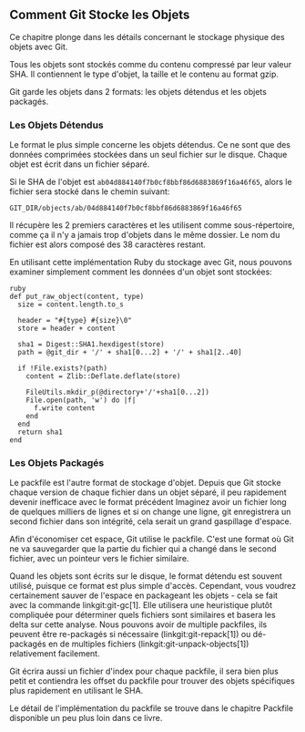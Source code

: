 ## Comment Git Stocke les Objets ##

Ce chapitre plonge dans les détails concernant le stockage physique
des objets avec Git.

Tous les objets sont stockés comme du contenu compressé par leur valeur SHA.
Il contiennent le type d'objet, la taille et le contenu au format gzip.

Git garde les objets dans 2 formats: les objets détendus et les objets
packagés.

### Les Objets Détendus ###

Le format le plus simple concerne les objets détendus. Ce ne sont que des
données comprimées stockées dans un seul fichier sur le disque. Chaque objet est
écrit dans un fichier séparé.

Si le SHA de l'objet est <code>ab04d884140f7b0cf8bbf86d6883869f16a46f65</code>,
alors le fichier sera stocké dans le chemin suivant:

	GIT_DIR/objects/ab/04d884140f7b0cf8bbf86d6883869f16a46f65

Il récupère les 2 premiers caractères et les utilisent comme sous-répertoire,
comme ça il n'y a jamais trop d'objets dans le même dossier. Le nom du fichier
est alors composé des 38 caractères restant.

En utilisant cette implémentation Ruby du stockage avec Git, nous pouvons examiner
simplement comment les données d'un objet sont stockées:

	ruby
	def put_raw_object(content, type)
	  size = content.length.to_s
 
	  header = "#{type} #{size}\0"
	  store = header + content
           
	  sha1 = Digest::SHA1.hexdigest(store)
	  path = @git_dir + '/' + sha1[0...2] + '/' + sha1[2..40]
 
	  if !File.exists?(path)
	    content = Zlib::Deflate.deflate(store)
 
	    FileUtils.mkdir_p(@directory+'/'+sha1[0...2])
	    File.open(path, 'w') do |f|
	      f.write content
	    end
	  end
	  return sha1
	end

### Les Objets Packagés ###

Le packfile est l'autre format de stockage d'objet. Depuis que Git stocke
chaque version de chaque fichier dans un objet séparé, il peu rapidement
devenir inefficace avec le format précédent Imaginez avoir un fichier long de
quelques milliers de lignes et si on change une ligne, git enregistrera un
second fichier dans son intégrité, cela serait un grand gaspillage d'espace.

Afin d'économiser cet espace, Git utilise le packfile. C'est une format où Git
ne va sauvegarder que la partie du fichier qui a changé dans le second
fichier, avec un pointeur vers le fichier similaire.

Quand les objets sont écrits sur le disque, le format détendu est souvent
utilisé, puisque ce format est plus simple d'accès. Cependant, vous
voudrez certainement sauver de l'espace en packageant les objets - cela
se fait avec la commande linkgit:git-gc[1]. Elle utilisera une heuristique
plutôt compliquée pour déterminer quels fichiers sont similaires et
basera les delta sur cette analyse. Nous pouvons avoir de multiple packfiles,
ils peuvent être re-packagés si nécessaire (linkgit:git-repack[1]) ou 
dé-packagés en de multiples fichiers (linkgit:git-unpack-objects[1])
relativement facilement.

Git écrira aussi un fichier d'index pour chaque packfile, il sera bien plus
petit et contiendra les offset du packfile pour trouver des objets spécifiques
plus rapidement en utilisant le SHA.

Le détail de l'implémentation du packfile se trouve dans le chapitre Packfile
disponible un peu plus loin dans ce livre.
